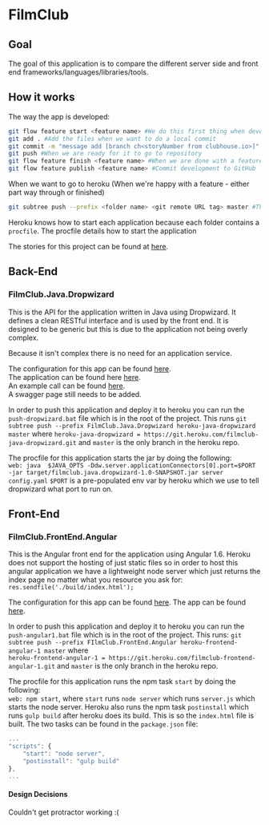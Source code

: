 # FilmClub

## Goal
The goal of this application is to compare the different server side and front end frameworks/languages/libraries/tools.

## How it works
The way the app is developed:
```bash
git flow feature start <feature name> #We do this first thing when developing a new feature, this will create a new branch
git add . #Add the files when we want to do a local commit
git commit -m "message add [branch ch<storyNumber from clubhouse.io>]" #This will commit the ticket locally and will associate it with the clubhouse ticket
git push #When we are ready for it to go to repository
git flow feature finish <feature name> #When we are done with a feature we merge it back into development
git flow feature publish <feature name> #Commit development to GitHub
```
When we want to go to heroku (When we're happy with a feature - either part way through or finished)
```bash
git subtree push --prefix <folder name> <git remote URL tag> master #This pushes a subtree (so just a sub-folder (<folder_name>, not the whole repo as this contains multiple apps, to the master branch of the heroku remote URL tag)
```
Heroku knows how to start each application because each folder contains a `procfile`.
The procfile details how to start the application

The stories for this project can be found at [here](https://app.clubhouse.io/zinbo/stories/workspace/2/everything).

## Back-End

### FilmClub.Java.Dropwizard
This is the API for the application written in Java using Dropwizard. It defines a clean RESTful interface and is used by the front end. It is designed to be generic but this is due to the application not being overly complex.

Because it isn't complex there is no need for an application service.

The configuration for this app can be found [here](https://dashboard.heroku.com/apps/filmclub-java-dropwizard).  
The application can be found here [here](https://filmclub-java-dropwizard.herokuapp.com).  
An example call can be found [here](https://filmclub-java-dropwizard.herokuapp.com/person/1).  
A swagger page still needs to be added. 

In order to push this application and deploy it to heroku you can run the `push-dropwizard.bat` file which is in the root of the project. This runs
`git subtree push --prefix FilmClub.Java.Dropwizard heroku-java-dropwizard master` where 
`heroku-java-dropwizard = https://git.heroku.com/filmclub-java-dropwizard.git` and `master` is the only branch in the heroku repo.

The procfile for this application starts the jar by doing the following:   
`web: java  $JAVA_OPTS -Ddw.server.applicationConnectors[0].port=$PORT -jar target/filmclub.java.dropwizard-1.0-SNAPSHOT.jar server config.yaml`
`$PORT` is a pre-populated env var by heroku which we use to tell dropwizard what port to run on.

## Front-End

### FilmClub.FrontEnd.Angular
This is the Angular front end for the application using Angular 1.6. Heroku does not support the hosting of just static files so in order to host this angular application we have a lightweight node server which just returns the index page no matter what you resource you ask for:
`res.sendfile('./build/index.html');`

The configuration for this app can be found [here](https://dashboard.heroku.com/apps/filmclub-frontend-angular-1).
The app can be found [here](https://filmclub-frontend-angular-1.herokuapp.com/).

In order to push this application and deploy it to heroku you can run the `push-angular1.bat` file which is in the root of the project. This runs:
`git subtree push --prefix FIlmClub.FrontEnd.Angular heroku-frontend-angular-1 master` where    
`heroku-frontend-angular-1 = https://git.heroku.com/filmclub-frontend-angular-1.git` and `master` is the only branch in the heroku repo.

The procfile for this application runs the npm task `start` by doing the following:   
`web: npm start`, where `start` runs `node server` which runs `server.js` which starts the node server.  Heroku also runs the npm task `postinstall` which runs `gulp build` after heroku does its build. 
This is so the `index.html` file is built. The two tasks can be found in the `package.json` file:

```javascript
...
"scripts": {
    "start": "node server",
    "postinstall": "gulp build"
},
...
```

#### Design Decisions
Couldn't get protractor working :(


